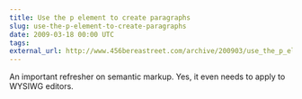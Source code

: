 ```yaml
---
title: Use the p element to create paragraphs
slug: use-the-p-element-to-create-paragraphs
date: 2009-03-18 00:00 UTC
tags:
external_url: http://www.456bereastreet.com/archive/200903/use_the_p_element_to_create_paragraphs/
---
```


An important refresher on semantic markup. Yes, it even needs to apply to WYSIWG editors.
